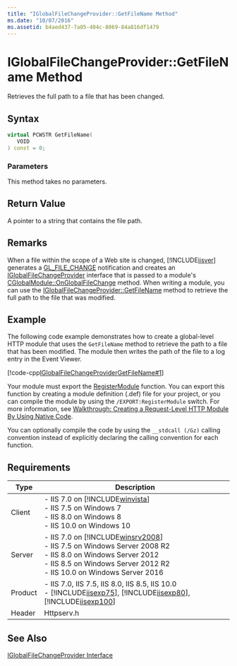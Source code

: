 ```yaml
---
title: "IGlobalFileChangeProvider::GetFileName Method"
ms.date: "10/07/2016"
ms.assetid: b4aed437-7a05-404c-8069-84a816df1479
---
```

# IGlobalFileChangeProvider::GetFileName Method

Retrieves the full path to a file that has been changed.  
  
## Syntax  
  
```cpp  
virtual PCWSTR GetFileName(  
   VOID  
) const = 0;  
```  
  
### Parameters  

 This method takes no parameters.  
  
## Return Value  

 A pointer to a string that contains the file path.  
  
## Remarks  

 When a file within the scope of a Web site is changed, [!INCLUDE[iisver](../../wmi-provider/includes/iisver-md.md)] generates a [GL_FILE_CHANGE](../../web-development-reference/native-code-api-reference/request-processing-constants.md) notification and creates an [IGlobalFileChangeProvider](../../web-development-reference/native-code-api-reference/iglobalfilechangeprovider-interface.md) interface that is passed to a module's [CGlobalModule::OnGlobalFileChange](../../web-development-reference/native-code-api-reference/cglobalmodule-onglobalfilechange-method.md) method. When writing a module, you can use the [IGlobalFileChangeProvider::GetFileName](../../web-development-reference/native-code-api-reference/iglobalfilechangeprovider-getfilename-method.md) method to retrieve the full path to the file that was modified.  
  
## Example  

 The following code example demonstrates how to create a global-level HTTP module that uses the `GetFileName` method to retrieve the path to a file that has been modified. The module then writes the path of the file to a log entry in the Event Viewer.  
  
 [!code-cpp[IGlobalFileChangeProviderGetFileName#1](../../../samples/snippets/cpp/VS_Snippets_IIS/IIS7/IGlobalFileChangeProviderGetFileName/cpp/IGlobalFileChangeProviderGetFileName.cpp#1)]  
  
 Your module must export the [RegisterModule](../../web-development-reference/native-code-api-reference/pfn-registermodule-function.md) function. You can export this function by creating a module definition (.def) file for your project, or you can compile the module by using the `/EXPORT:RegisterModule` switch. For more information, see [Walkthrough: Creating a Request-Level HTTP Module By Using Native Code](../../web-development-reference/native-code-development-overview/walkthrough-creating-a-request-level-http-module-by-using-native-code.md).  
  
 You can optionally compile the code by using the `__stdcall (/Gz)` calling convention instead of explicitly declaring the calling convention for each function.  
  
## Requirements  
  
|Type|Description|  
|----------|-----------------|  
|Client|-   IIS 7.0 on [!INCLUDE[winvista](../../wmi-provider/includes/winvista-md.md)]<br />-   IIS 7.5 on Windows 7<br />-   IIS 8.0 on Windows 8<br />-   IIS 10.0 on Windows 10|  
|Server|-   IIS 7.0 on [!INCLUDE[winsrv2008](../../wmi-provider/includes/winsrv2008-md.md)]<br />-   IIS 7.5 on Windows Server 2008 R2<br />-   IIS 8.0 on Windows Server 2012<br />-   IIS 8.5 on Windows Server 2012 R2<br />-   IIS 10.0 on Windows Server 2016|  
|Product|-   IIS 7.0, IIS 7.5, IIS 8.0, IIS 8.5, IIS 10.0<br />-   [!INCLUDE[iisexp75](../../web-development-reference/native-code-api-reference/includes/iisexp75-md.md)], [!INCLUDE[iisexp80](../../web-development-reference/native-code-api-reference/includes/iisexp80-md.md)], [!INCLUDE[iisexp100](../../web-development-reference/native-code-api-reference/includes/iisexp100-md.md)]|  
|Header|Httpserv.h|  
  
## See Also  

 [IGlobalFileChangeProvider Interface](../../web-development-reference/native-code-api-reference/iglobalfilechangeprovider-interface.md)
